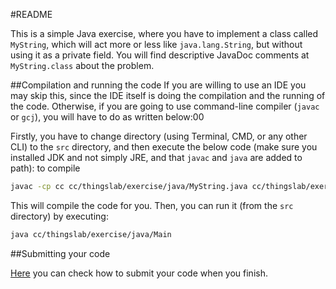 #README

This is a simple Java exercise, where you have to implement a class called `MyString`, which will act more or less like `java.lang.String`, but without using it as a private field. You will find descriptive JavaDoc comments at `MyString.class` about the problem.

##Compilation and running the code
If you are willing to use an IDE you may skip this, since the IDE itself is doing the compilation and the running of the code. Otherwise, if you are going to use command-line compiler (`javac` or `gcj`), you will have to do as written below:00

Firstly, you have to change directory (using Terminal, CMD, or any other CLI) to the `src` directory, and then execute the below code (make sure you installed JDK and not simply JRE, and that `javac` and `java` are added to path):
to compile
```bash
javac -cp cc cc/thingslab/exercise/java/MyString.java cc/thingslab/exercise/java/Main.java
```

This will compile the code for you. Then, you can run it (from the `src` directory) by executing:
```bash
java cc/thingslab/exercise/java/Main
```

##Submitting your code

[Here](https://github.com/thingslab/Challenges#submitting-your-code) you can check how to submit your code when you finish.
